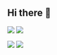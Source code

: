 ## Hi there 👋

<p float="left">
  
  ![](https://github-profile-summary-cards.vercel.app/api/cards/repos-per-language?username=jacktallis&theme=github_dark)
  ![](https://github-profile-summary-cards.vercel.app/api/cards/most-commit-language?username=jacktallis&theme=github_dark)
  
</p>

<p float="left">
  
  ![](https://github-profile-summary-cards.vercel.app/api/cards/stats?username=jacktallis&theme=github_dark)
  ![](https://github-profile-summary-cards.vercel.app/api/cards/productive-time?username=jacktallis&theme=github_dark)

</p>


<!--
**JackTallis/JackTallis** is a ✨ _special_ ✨ repository because its `README.md` (this file) appears on your GitHub profile.

Here are some ideas to get you started:

- 🔭 I’m currently working on ...
- 🌱 I’m currently learning ...
- 👯 I’m looking to collaborate on ...
- 🤔 I’m looking for help with ...
- 💬 Ask me about ...
- 📫 How to reach me: ...
- 😄 Pronouns: ...
- ⚡ Fun fact: ...
-->
